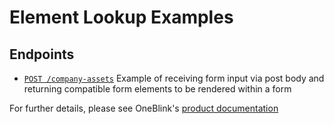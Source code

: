 # Element Lookup Examples

## Endpoints

-   [`POST /company-assets`](./src/company-assets.js) Example of receiving form input via post body and returning compatible form elements to be rendered within a form


For further details, please see OneBlink's [product documentation](https://support.oneblink.io/support/solutions/articles/42000057234-lookup)
